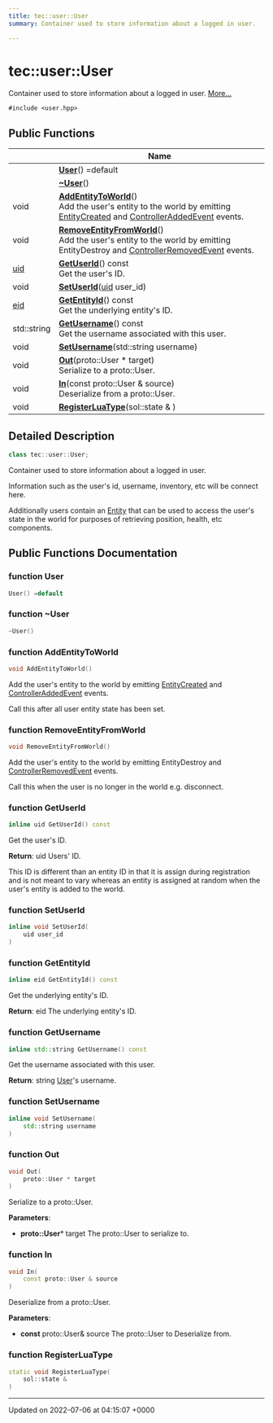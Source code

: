 ```yaml
---
title: tec::user::User
summary: Container used to store information about a logged in user. 

---
```


# tec::user::User



Container used to store information about a logged in user.  [More...](#detailed-description)


`#include <user.hpp>`

## Public Functions

|                | Name           |
| -------------- | -------------- |
| | **[User](/engine/Classes/classtec_1_1user_1_1_user/#function-user)**() =default |
| | **[~User](/engine/Classes/classtec_1_1user_1_1_user/#function-~user)**() |
| void | **[AddEntityToWorld](/engine/Classes/classtec_1_1user_1_1_user/#function-addentitytoworld)**()<br>Add the user's entity to the world by emitting [EntityCreated](/engine/Classes/structtec_1_1_entity_created/) and [ControllerAddedEvent](/engine/Classes/structtec_1_1_controller_added_event/) events.  |
| void | **[RemoveEntityFromWorld](/engine/Classes/classtec_1_1user_1_1_user/#function-removeentityfromworld)**()<br>Add the user's entity to the world by emitting EntityDestroy and [ControllerRemovedEvent](/engine/Classes/structtec_1_1_controller_removed_event/) events.  |
| [uid](/engine/Namespaces/namespacetec/#typedef-uid) | **[GetUserId](/engine/Classes/classtec_1_1user_1_1_user/#function-getuserid)**() const<br>Get the user's ID.  |
| void | **[SetUserId](/engine/Classes/classtec_1_1user_1_1_user/#function-setuserid)**([uid](/engine/Namespaces/namespacetec/#typedef-uid) user_id) |
| [eid](/engine/Namespaces/namespacetec/#typedef-eid) | **[GetEntityId](/engine/Classes/classtec_1_1user_1_1_user/#function-getentityid)**() const<br>Get the underlying entity's ID.  |
| std::string | **[GetUsername](/engine/Classes/classtec_1_1user_1_1_user/#function-getusername)**() const<br>Get the username associated with this user.  |
| void | **[SetUsername](/engine/Classes/classtec_1_1user_1_1_user/#function-setusername)**(std::string username) |
| void | **[Out](/engine/Classes/classtec_1_1user_1_1_user/#function-out)**(proto::User * target)<br>Serialize to a proto::User.  |
| void | **[In](/engine/Classes/classtec_1_1user_1_1_user/#function-in)**(const proto::User & source)<br>Deserialize from a proto::User.  |
| void | **[RegisterLuaType](/engine/Classes/classtec_1_1user_1_1_user/#function-registerluatype)**(sol::state & ) |

## Detailed Description

```cpp
class tec::user::User;
```

Container used to store information about a logged in user. 

Information such as the user's id, username, inventory, etc will be connect here.

Additionally users contain an [Entity](/engine/Classes/classtec_1_1_entity/) that can be used to access the user's state in the world for purposes of retrieving position, health, etc components. 

## Public Functions Documentation

### function User

```cpp
User() =default
```


### function ~User

```cpp
~User()
```


### function AddEntityToWorld

```cpp
void AddEntityToWorld()
```

Add the user's entity to the world by emitting [EntityCreated](/engine/Classes/structtec_1_1_entity_created/) and [ControllerAddedEvent](/engine/Classes/structtec_1_1_controller_added_event/) events. 

Call this after all user entity state has been set. 


### function RemoveEntityFromWorld

```cpp
void RemoveEntityFromWorld()
```

Add the user's entity to the world by emitting EntityDestroy and [ControllerRemovedEvent](/engine/Classes/structtec_1_1_controller_removed_event/) events. 

Call this when the user is no longer in the world e.g. disconnect. 


### function GetUserId

```cpp
inline uid GetUserId() const
```

Get the user's ID. 

**Return**: uid Users' ID. 

This ID is different than an entity ID in that it is assign during registration and is not meant to vary whereas an entity is assigned at random when the user's entity is added to the world. 


### function SetUserId

```cpp
inline void SetUserId(
    uid user_id
)
```


### function GetEntityId

```cpp
inline eid GetEntityId() const
```

Get the underlying entity's ID. 

**Return**: eid The underlying entity's ID. 

### function GetUsername

```cpp
inline std::string GetUsername() const
```

Get the username associated with this user. 

**Return**: string [User](/engine/Classes/classtec_1_1user_1_1_user/)'s username. 

### function SetUsername

```cpp
inline void SetUsername(
    std::string username
)
```


### function Out

```cpp
void Out(
    proto::User * target
)
```

Serialize to a proto::User. 

**Parameters**: 

  * **proto::User*** target The proto::User to serialize to. 


### function In

```cpp
void In(
    const proto::User & source
)
```

Deserialize from a proto::User. 

**Parameters**: 

  * **const** proto::User& source The proto::User to Deserialize from. 


### function RegisterLuaType

```cpp
static void RegisterLuaType(
    sol::state & 
)
```


-------------------------------

Updated on 2022-07-06 at 04:15:07 +0000